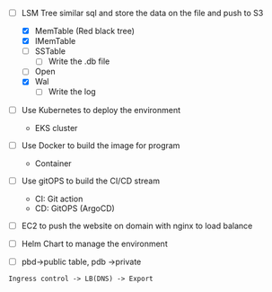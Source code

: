 - [ ] LSM Tree similar sql and store the data on the file and push to S3
  - [x] MemTable (Red black tree)
  - [x] IMemTable
  - [ ] SSTable
    - [ ] Write the .db file 
  - [ ] Open
  - [x] Wal
    - [ ] Write the log 
  
- [ ] Use Kubernetes to deploy the environment 
  - EKS cluster
  
- [ ] Use Docker to build the image for program
  - Container 

- [ ] Use gitOPS to build the CI/CD stream
  - CI: Git action
  - CD: GitOPS (ArgoCD)

- [ ] EC2 to push the website on domain with nginx to load balance

- [ ] Helm Chart to manage the environment 
- [ ] pbd->public table, pdb ->private 

```
Ingress control -> LB(DNS) -> Export
```